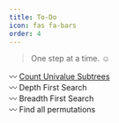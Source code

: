 ```yaml
---
title: To-Do
icon: fas fa-bars
order: 4
---
```


> One step at a time. :relaxed:

:wavy_dash: [Count Univalue Subtrees](https://leetcode.com/explore/learn/card/data-structure-tree/17/solve-problems-recursively/538/)  
:wavy_dash: Depth First Search  
:wavy_dash: Breadth First Search  
:wavy_dash: Find all permutations  
